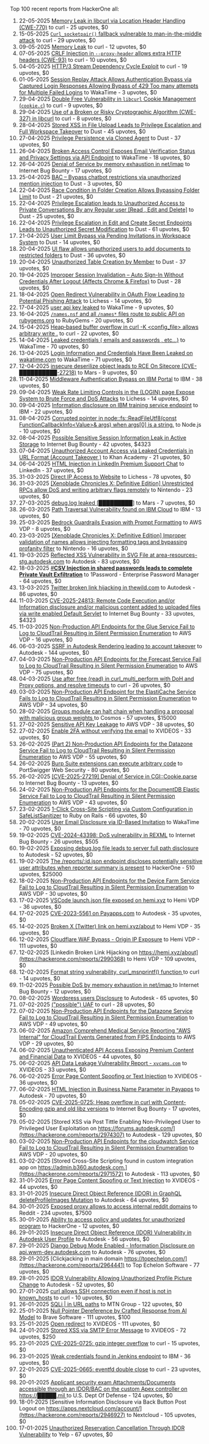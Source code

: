 Top 100 recent reports from HackerOne all:

1. 22-05-2025 [Memory Leak in libcurl via Location Header Handling (CWE-770)](https://hackerone.com/reports/3158093) to curl - 25 upvotes, $0
2. 15-05-2025 [`Curl_socketpair()` fallback vulnerable to man-in-the-middle attack](https://hackerone.com/reports/3148937) to curl - 29 upvotes, $0
3. 09-05-2025 [Memory Leak](https://hackerone.com/reports/3137657) to curl - 12 upvotes, $0
4. 07-05-2025 [CRLF Injection in `--proxy-header` allows extra HTTP headers (CWE-93)](https://hackerone.com/reports/3133379) to curl - 10 upvotes, $0
5. 04-05-2025 [HTTP/3 Stream Dependency Cycle Exploit](https://hackerone.com/reports/3125832) to curl - 19 upvotes, $0
6. 01-05-2025 [Session Replay Attack Allows Authentication Bypass via Captured Login Responses Allowing Bypass of 429 Too many attempts for Multiple Failed Logins](https://hackerone.com/reports/3120790) to WakaTime - 3 upvotes, $0
7. 29-04-2025 [Double Free Vulnerability in `libcurl` Cookie Management (`cookie.c`)](https://hackerone.com/reports/3117697) to curl - 9 upvotes, $0
8. 29-04-2025 [Use of a Broken or Risky Cryptographic Algorithm (CWE-327) in libcurl](https://hackerone.com/reports/3116935) to curl - 8 upvotes, $0
9. 28-04-2025 [Stored XSS in File Upload Leads to Privilege Escalation and Full Workspace Takeover](https://hackerone.com/reports/3115705) to Dust - 45 upvotes, $0
10. 27-04-2025 [Privilege Persistence via Cloned Agent](https://hackerone.com/reports/3114554) to Dust - 37 upvotes, $0
11. 26-04-2025 [Broken Access Control Exposes Email Verification Status and Privacy Settings via API Endpoint](https://hackerone.com/reports/3114132) to WakaTime - 18 upvotes, $0
12. 26-04-2025 [Denial of Service by memory exhaustion in net/imap](https://hackerone.com/reports/3108869) to Internet Bug Bounty - 17 upvotes, $0
13. 25-04-2025 [BAC – Bypass chatbot restrictions via unauthorized mention injection](https://hackerone.com/reports/3112106) to Dust - 3 upvotes, $0
14. 22-04-2025 [Race Condition in Folder Creation Allows Bypassing Folder Limit](https://hackerone.com/reports/3104355) to Dust - 21 upvotes, $0
15. 22-04-2025 [Privilege Escalation leads to Unauthorized Access to Private Conversations By any Regular user  [Read , Edit and Delete]](https://hackerone.com/reports/3103849) to Dust - 25 upvotes, $0
16. 22-04-2025 [Privilege Escalation in Edit and Create Secret Endpoints Leads to Unauthorized Secret Modification](https://hackerone.com/reports/3103755) to Dust - 61 upvotes, $0
17. 21-04-2025 [User Limit Bypass via Pending Invitations in Workspace System](https://hackerone.com/reports/3102890) to Dust - 14 upvotes, $0
18. 20-04-2025 [UI flaw allows unauthorized users to add documents to restricted folders](https://hackerone.com/reports/3101986) to Dust - 36 upvotes, $0
19. 20-04-2025 [Unauthorized Table Creation by Member](https://hackerone.com/reports/3101858) to Dust - 37 upvotes, $0
20. 19-04-2025 [Improper Session Invalidation – Auto Sign-In Without Credentials After Logout (Affects Chrome & Firefox)](https://hackerone.com/reports/3101207) to Dust - 28 upvotes, $0
21. 18-04-2025 [Open Redirect Vulnerability in OAuth Flow Leading to Potential Phishing Attack](https://hackerone.com/reports/3099816) to Lichess - 14 upvotes, $0
22. 17-04-2025 [user api key leaked](https://hackerone.com/reports/3098717) to WakaTime - 9 upvotes, $0
23. 16-04-2025 [`/names.nsf` and all `/names*` files route to public API on rubygems.org](https://hackerone.com/reports/3097900) to RubyGems - 20 upvotes, $0
24. 15-04-2025 [Heap‑based buffer overflow in curl -K \<config_file\> allows arbitrary write .](https://hackerone.com/reports/3094406) to curl - 22 upvotes, $0
25. 14-04-2025 [Leaked credentials ( emails and passwords , etc...)](https://hackerone.com/reports/3091909) to WakaTime - 70 upvotes, $0
26. 13-04-2025 [Login Information and Credentials Have Been Leaked on wakatime.com](https://hackerone.com/reports/3090641) to WakaTime - 71 upvotes, $0
27. 12-04-2025 [insecure deserilize object leads to RCE On Sitecore (CVE-██████████-27218)](https://hackerone.com/reports/3090123) to Mars - 9 upvotes, $0
28. 11-04-2025 [Middleware Authentication Bypass on IBM Portal](https://hackerone.com/reports/3088290) to IBM - 38 upvotes, $0
29. 09-04-2025 [Weak Rate Limiting Controls in the (LOGIN) page Expose System to Brute Force and DoS Attacks](https://hackerone.com/reports/3085889) to Lichess - 14 upvotes, $0
30. 09-04-2025 [Information disclosure on IBM training service endpoint](https://hackerone.com/reports/3051155) to IBM - 22 upvotes, $0
31. 08-04-2025 [Corrupted pointer in node::fs::ReadFileUtf8(const FunctionCallbackInfo\<Value\>& args) when args[0] is a string.](https://hackerone.com/reports/3083428) to Node.js - 10 upvotes, $0
32. 08-04-2025 [Possible Sensitive Session Information Leak in Active Storage](https://hackerone.com/reports/3082917) to Internet Bug Bounty - 42 upvotes, $4323
33. 07-04-2025 [Unauthorized Account Access via Leaked Credentials in URL Format (Account Takeover )](https://hackerone.com/reports/3080597) to Khan Academy - 21 upvotes, $0
34. 06-04-2025 [HTML Injection in LinkedIn Premium Support Chat](https://hackerone.com/reports/3079966) to LinkedIn - 37 upvotes, $0
35. 31-03-2025 [Direct IP Access to Website](https://hackerone.com/reports/3068485) to Lichess - 78 upvotes, $0
36. 31-03-2025 [[Xenoblade Chronicles X: Definitive Edition] Unrestricted RPCs allow DoS and writing arbitrary flags remotely](https://hackerone.com/reports/3062122) to Nintendo - 23 upvotes, $0
37. 27-03-2025 [debug.log leaked [█████████]](https://hackerone.com/reports/3063026) to Mars - 7 upvotes, $0
38. 26-03-2025 [Path Traversal Vulnerability found on IBM Cloud](https://hackerone.com/reports/3060373) to IBM - 13 upvotes, $0
39. 25-03-2025 [Bedrock Guardrails Evasion with Prompt Formatting](https://hackerone.com/reports/3056937) to AWS VDP - 8 upvotes, $0
40. 23-03-2025 [[Xenoblade Chronicles X: Definitive Edition] Improper validation of names allows injecting formatting tags and bypassing profanity filter](https://hackerone.com/reports/3052880) to Nintendo - 16 upvotes, $0
41. 19-03-2025 [Reflected XSS Vulnerability in SVG File at area-resources-stg.autodesk.com](https://hackerone.com/reports/3045455) to Autodesk - 83 upvotes, $0
42. 18-03-2025 [#**CSV Injection in shared passwords leads to complete Private Vault Exfiltration**](https://hackerone.com/reports/3042984) to 1Password - Enterprise Password Manager - 64 upvotes, $0
43. 13-03-2025 [Twitter broken link hijacking in thewild.com](https://hackerone.com/reports/3035275) to Autodesk - 86 upvotes, $0
44. 11-03-2025 [CVE-2025-24813: Remote Code Execution and/or Information disclosure and/or malicious content added to uploaded files via write enabled Default Servlet](https://hackerone.com/reports/3031518) to Internet Bug Bounty - 33 upvotes, $4323
45. 11-03-2025 [Non-Production API Endpoints for the Glue Service Fail to Log to CloudTrail Resulting in Silent Permission Enumeration](https://hackerone.com/reports/3031512) to AWS VDP - 16 upvotes, $0
46. 06-03-2025 [SSRF in Autodesk Rendering leading to account takeover](https://hackerone.com/reports/3024673) to Autodesk - 144 upvotes, $0
47. 04-03-2025 [Non-Production API Endpoints for the Forecast Service Fail to Log to CloudTrail Resulting in Silent Permission Enumeration](https://hackerone.com/reports/3022516) to AWS VDP - 75 upvotes, $0
48. 04-03-2025 [Use after free (read) in curl_multi_perform with DoH and Proxy options, and resolve timeouts](https://hackerone.com/reports/3022041) to curl - 26 upvotes, $0
49. 03-03-2025 [Non-Production API Endpoint for the ElastiCache Service Fails to Log to CloudTrail Resulting in Silent Permission Enumeration](https://hackerone.com/reports/3021451) to AWS VDP - 34 upvotes, $0
50. 28-02-2025 [Groups module can halt chain when handling a proposal with malicious group weights ](https://hackerone.com/reports/3018307) to Cosmos - 57 upvotes, $15000
51. 27-02-2025 [Sensitive API Key Leakage](https://hackerone.com/reports/3017105) to AWS VDP - 38 upvotes, $0
52. 27-02-2025 [Enable 2FA without verifying the email](https://hackerone.com/reports/3016540) to XVIDEOS - 33 upvotes, $0
53. 26-02-2025 [(Part 2) Non-Production API Endpoints for the Datazone Service Fail to Log to CloudTrail Resulting in Silent Permission Enumeration](https://hackerone.com/reports/3014785) to AWS VDP - 55 upvotes, $0
54. 26-02-2025 [Burp Suite extensions can execute arbitrary code](https://hackerone.com/reports/3014158) to PortSwigger Web Security - 80 upvotes, $0
55. 26-02-2025 [[CVE-2025-27219] Denial of Service in CGI::Cookie.parse](https://hackerone.com/reports/3013913) to Internet Bug Bounty - 13 upvotes, $0
56. 24-02-2025 [Non-Production API Endpoints for the DocumentDB Elastic Service Fail to Log to CloudTrail Resulting in Silent Permission Enumeration](https://hackerone.com/reports/3009411) to AWS VDP - 43 upvotes, $0
57. 23-02-2025 [1-Click Cross-Site Scripting via Custom Configuration in SafeListSanitizer](https://hackerone.com/reports/3008446) to Ruby on Rails - 66 upvotes, $0
58. 20-02-2025 [User Email Disclosure via ID-Based Invitation](https://hackerone.com/reports/3003716) to WakaTime - 70 upvotes, $0
59. 19-02-2025 [CVE-2024-43398: DoS vulnerability in REXML](https://hackerone.com/reports/3002543) to Internet Bug Bounty - 26 upvotes, $505
60. 19-02-2025 [Exposing debug.log file leads to server full path disclosure](https://hackerone.com/reports/3002345) to Autodesk - 52 upvotes, $0
61. 19-02-2025 [The /reports/:id.json endpoint discloses potentially sensitive user attributes when reporter summary is present](https://hackerone.com/reports/3000510) to HackerOne - 510 upvotes, $25000
62. 18-02-2025 [Non-Production API Endpoints for the Device Farm Service Fail to Log to CloudTrail Resulting in Silent Permission Enumeration](https://hackerone.com/reports/2999116) to AWS VDP - 30 upvotes, $0
63. 17-02-2025 [VSCode launch.json file exposed on hemi.xyz](https://hackerone.com/reports/2997774) to Hemi VDP - 36 upvotes, $0
64. 17-02-2025 [CVE-2023-5561 on Payapps.com](https://hackerone.com/reports/2997549) to Autodesk - 35 upvotes, $0
65. 14-02-2025 [Broken X (Twitter) link on hemi.xyz/about](https://hackerone.com/reports/2994013) to Hemi VDP - 35 upvotes, $0
66. 12-02-2025 [Cloudflare WAF Bypass - Origin IP Exposure](https://hackerone.com/reports/2991326) to Hemi VDP - 111 upvotes, $0
67. 12-02-2025 [Linkedin Broken Link Hijacking on https://hemi.xyz/about](https://hackerone.com/reports/2990368) to Hemi VDP - 109 upvotes, $0
68. 12-02-2025 [Format string vulnerability, curl_msnprintf() function ](https://hackerone.com/reports/2990139) to curl - 14 upvotes, $0
69. 11-02-2025 [Possible DoS by memory exhaustion in net/imap ](https://hackerone.com/reports/2987782) to Internet Bug Bounty - 12 upvotes, $0
70. 08-02-2025 [Wordpress users Disclosure](https://hackerone.com/reports/2981756) to Autodesk - 65 upvotes, $0
71. 07-02-2025 [("possible") UAF](https://hackerone.com/reports/2981245) to curl - 28 upvotes, $0
72. 07-02-2025 [Non-Production API Endpoints for the Datazone Service Fail to Log to CloudTrail Resulting in Silent Permission Enumeration](https://hackerone.com/reports/2981210) to AWS VDP - 49 upvotes, $0
73. 06-02-2025 [Amazon Comprehend Medical Service Reporting "AWS Internal" for CloudTrail Events Generated from FIPS Endpoints](https://hackerone.com/reports/2979238) to AWS VDP - 29 upvotes, $0
74. 06-02-2025 [Unauthenticated API Access Exposing Premium Content and Financial Data](https://hackerone.com/reports/2979176) to XVIDEOS - 44 upvotes, $0
75. 06-02-2025 [ API Data Leakage Vulnerability Report - `xvcams.com`](https://hackerone.com/reports/2979153) to XVIDEOS - 33 upvotes, $0
76. 06-02-2025 [Error Page Content Spoofing or Text Injection](https://hackerone.com/reports/2979148) to XVIDEOS - 36 upvotes, $0
77. 06-02-2025 [HTML Injection in Business Name Parameter in Payapps](https://hackerone.com/reports/2978923) to Autodesk - 70 upvotes, $0
78. 05-02-2025 [CVE-2025-0725: Heap overflow in curl with Content-Encoding gzip and old libz versions](https://hackerone.com/reports/2974850) to Internet Bug Bounty - 17 upvotes, $0
79. 05-02-2025 [Stored XSS via Post Tittle Enabling Non-Privileged User to Privileged User Exploitation on https://forums.autodesk.com/](https://hackerone.com/reports/2974307) to Autodesk - 129 upvotes, $0
80. 03-02-2025 [Non-Production API Endpoints for the cloudwatch Service Fail to Log to CloudTrail Resulting in Silent Permission Enumeration](https://hackerone.com/reports/2972435) to AWS VDP - 20 upvotes, $0
81. 03-02-2025 [Stored Cross-Site Scripting found in custom integration app on https://admin.b360.autodesk.com.](https://hackerone.com/reports/2971572) to Autodesk - 113 upvotes, $0
82. 31-01-2025 [ Error Page Content Spoofing or Text Injection](https://hackerone.com/reports/2968559) to XVIDEOS - 44 upvotes, $0
83. 31-01-2025 [Insecure Direct Object Reference (IDOR) in GraphQL deleteProfileImages Mutation](https://hackerone.com/reports/2968039) to Autodesk - 64 upvotes, $0
84. 30-01-2025 [Exposed proxy allows to access internal reddit domains](https://hackerone.com/reports/2967634) to Reddit - 234 upvotes, $7500
85. 30-01-2025 [Ability to access policy and updates for unauthorized program](https://hackerone.com/reports/2965723) to HackerOne - 12 upvotes, $0
86. 29-01-2025 [Insecure Direct Object Reference (IDOR) Vulnerability in Autodesk User Profile](https://hackerone.com/reports/2965357) to Autodesk - 56 upvotes, $0
87. 29-01-2025 [Django Debug Mode Enabled - Information Disclosure on api.wwm-dev.autodesk.com](https://hackerone.com/reports/2965143) to Autodesk - 76 upvotes, $0
88. 29-01-2025 [Clickjacking in main domain https://topechelon.com/](https://hackerone.com/reports/2964441) to Top Echelon Software - 77 upvotes, $0
89. 28-01-2025 [IDOR Vulnerability Allowing Unauthorized Profile Picture Change](https://hackerone.com/reports/2962056) to Autodesk - 52 upvotes, $0
90. 27-01-2025 [curl allows SSH connection even if host is not in known_hosts](https://hackerone.com/reports/2961050) to curl - 10 upvotes, $0
91. 26-01-2025 [SQLi | in URL paths](https://hackerone.com/reports/2958619) to MTN Group - 122 upvotes, $0
92. 25-01-2025 [Null Pointer Dereference by Crafted Response from AI Model](https://hackerone.com/reports/2958097) to Brave Software - 111 upvotes, $100
93. 25-01-2025 [Open redirect](https://hackerone.com/reports/2957962) to XVIDEOS - 111 upvotes, $0
94. 24-01-2025 [Stored XSS via SMTP Error Message](https://hackerone.com/reports/2956266) to XVIDEOS - 72 upvotes, $250
95. 23-01-2025 [CVE-2025-0725: gzip integer overflow](https://hackerone.com/reports/2956023) to curl - 15 upvotes, $0
96. 23-01-2025 [Weak credentials found in Jenkins endpoint](https://hackerone.com/reports/2954547) to IBM - 36 upvotes, $0
97. 22-01-2025 [CVE-2025-0665: eventfd double close](https://hackerone.com/reports/2954286) to curl - 23 upvotes, $0
98. 20-01-2025 [Applicant security exam Attachments/Documents accessible through an IDOR/BAC on the custom Apex controller on https://█████.mil ](https://hackerone.com/reports/2950536) to U.S. Dept Of Defense - 124 upvotes, $0
99. 18-01-2025 [Sensitive Information Disclosure via Back Button Post Logout on https://apps.nextcloud.com/account/](https://hackerone.com/reports/2946927) to Nextcloud - 105 upvotes, $0
100. 17-01-2025 [Unauthorized Reservation Cancellation Through IDOR Vulnerability](https://hackerone.com/reports/2944357) to Yelp - 67 upvotes, $0
